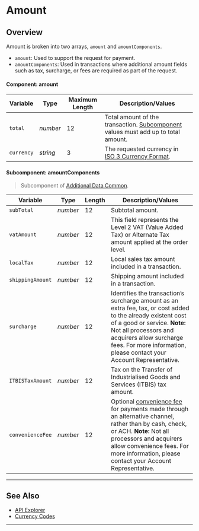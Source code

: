 # Amount

## Overview

Amount is broken into two arrays, `amount` and `amountComponents`.

- `amount`: Used to support the request for payment.
- `amountComponents`: Used in transactions where additional amount fields such as tax, surcharge, or fees are required as part of the request.

#### Component: amount

|Variable    |  Type| Maximum Length | Description/Values|
|---------|----------|----------------|---------|
| `total` | *number* | 12 | Total amount of the transaction. [Subcomponent](#componentamountcomponents) values must add up to total amount. |
| `currency` | *string* | 3 | The requested currency in [ISO 3 Currency Format](?path=docs/Resources/Master-Data/Currency-Code.md).|

#### Subcomponent: amountComponents

<!-- theme:info -->
> Subcomponent of [Additional Data Common](?path=docs/Resources/Master-Data/Additional-Data.md).

| Variable | Type | Length | Description/Values |
| --------- | --- | ------ | -------------- |
| `subTotal` | *number* | 12 | Subtotal amount. |
| `vatAmount` | *number* | 12 | This field represents the Level 2 VAT (Value Added Tax) or Alternate Tax amount applied at the order level. |
| `localTax` | *number* | 12 | Local sales tax amount included in a transaction. |
| `shippingAmount` | *number* | 12 | Shipping amount included in a transaction. |
| `surcharge` | *number* | 12 | Identifies the transaction’s surcharge amount as an extra fee, tax, or cost added to the already existent cost of a good or service. **Note:** Not all processors and acquirers allow surcharge fees. For more information, please contact your Account Representative. |
| `ITBISTaxAmount` | *number* | 12 | Tax on the Transfer of Industrialised Goods and Services (ITBIS) tax amount. |
| `convenienceFee` | *number* | 12 | Optional [convenience fee](?path=docs/Resources/Guides/Convenience-Fees.md) for payments made through an alternative channel, rather than by cash, check, or ACH. **Note:** Not all processors and acquirers allow convenience fees. For more information, please contact your Account Representative. |

---

## See Also

- [API Explorer](../api/?type=post&path=/payments/v1/charges)
- [Currency Codes](?path=docs/Resources/Master-Data/Currency-Code.md)

---